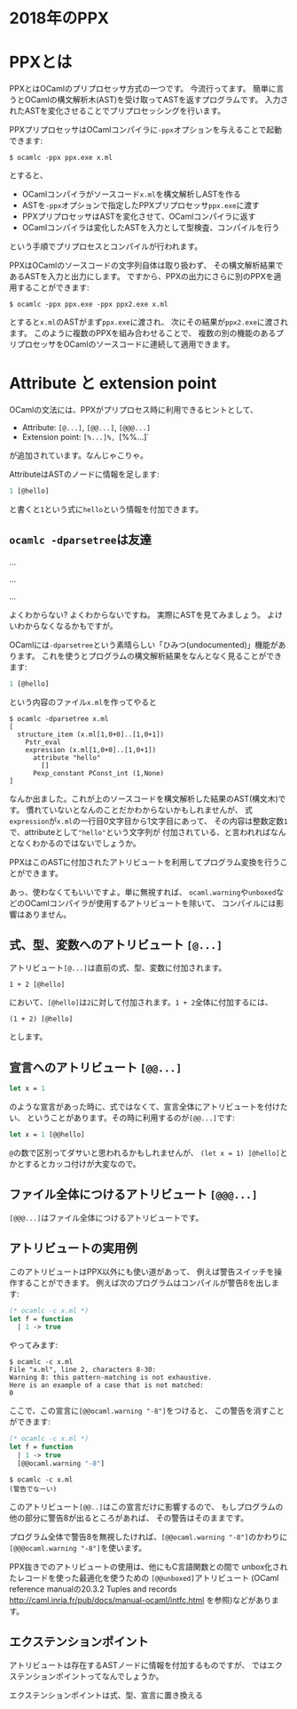 # 2018年のPPX

# PPXとは

PPXとはOCamlのプリプロセッサ方式の一つです。
今流行ってます。
簡単に言うとOCamlの構文解析木(AST)を受け取ってASTを返すプログラムです。
入力されたASTを変化させることでプリプロセッシングを行います。

PPXプリプロセッサはOCamlコンパイラに`-ppx`オプションを与えることで起動できます:

```shell
$ ocamlc -ppx ppx.exe x.ml
```

とすると、

* OCamlコンパイラがソースコード`x.ml`を構文解析しASTを作る
* ASTを`-ppx`オプションで指定したPPXプリプロセッサ`ppx.exe`に渡す
* PPXプリプロセッサはASTを変化させて、OCamlコンパイラに返す
* OCamlコンパイラは変化したASTを入力として型検査、コンパイルを行う

という手順でプリプロセスとコンパイルが行われます。

PPXはOCamlのソースコードの文字列自体は取り扱わず、
その構文解析結果であるASTを入力と出力にします。
ですから、PPXの出力にさらに別のPPXを適用することができます:

```shell
$ ocamlc -ppx ppx.exe -ppx ppx2.exe x.ml
```

とすると`x.ml`のASTがまず`ppx.exe`に渡され、
次にその結果が`ppx2.exe`に渡されます。
このように複数のPPXを組み合わせることで、
複数の別の機能のあるプリプロセッサをOCamlのソースコードに連続して適用できます。

# Attribute と extension point

OCamlの文法には、PPXがプリプロセス時に利用できるヒントとして、

* Attribute: `[@...]`, `[@@...]`, `[@@@...]`
* Extension point: `[%...]%, `[%%...]`

が追加されています。なんじゃこりゃ。

AttributeはASTのノードに情報を足します:

```ocaml
1 [@hello]
```

と書くと`1`という式に`hello`という情報を付加できます。

## `ocamlc -dparsetree`は友達

...

...

...

よくわからない?
よくわからないですね。
実際にASTを見てみましょう。
よけいわからなくなるかもですが。

OCamlには`-dparsetree`という素晴らしい「ひみつ(undocumented)」機能があります。
これを使うとプログラムの構文解析結果をなんとなく見ることができます:

```ocaml
1 [@hello]
```

という内容のファイル`x.ml`を作ってやると

```shell
$ ocamlc -dparsetree x.ml
[
  structure_item (x.ml[1,0+0]..[1,0+1])
    Pstr_eval
    expression (x.ml[1,0+0]..[1,0+1])
      attribute "hello"
        []
      Pexp_constant PConst_int (1,None)
]

```

なんか出ました。これが上のソースコードを構文解析した結果のAST(構文木)です。
慣れていないとなんのことだかわからないかもしれませんが、
式`expression`が`x.ml`の一行目0文字目から1文字目にあって、
その内容は整数定数`1`で、attributeとして`"hello"`という文字列が
付加されている、と言われればなんとなくわかるのではないでしょうか。

PPXはこのASTに付加されたアトリビュートを利用してプログラム変換を行うことができます。

あっ、使わなくてもいいですよ。単に無視すれば、
`ocaml.warning`や`unboxed`などのOCamlコンパイラが使用するアトリビュートを除いて、
コンパイルには影響はありません。

## 式、型、変数へのアトリビュート `[@...]`

アトリビュート`[@...]`は直前の式、型、変数に付加されます。

```
1 + 2 [@hello]
```

において、`[@hello]`は`2`に対して付加されます。`1 + 2`全体に付加するには、

```
(1 + 2) [@hello]
```

とします。

## 宣言へのアトリビュート `[@@...]`

```ocaml
let x = 1
```

のような宣言があった時に、式ではなくて、宣言全体にアトリビュートを付けたい、
ということがあります。その時に利用するのが`[@@...]`です:

```ocaml
let x = 1 [@@hello]
```

`@`の数で区別ってダサいと思われるかもしれませんが、
`(let x = 1) [@hello]`とかとするとカッコ付けが大変なので。

## ファイル全体につけるアトリビュート `[@@@...]`

`[@@@...]`はファイル全体につけるアトリビュートです。

## アトリビュートの実用例

このアトリビュートはPPX以外にも使い道があって、
例えば警告スイッチを操作することができます。
例えば次のプログラムはコンパイルが警告8を出します:

```ocaml
(* ocamlc -c x.ml *)
let f = function
  | 1 -> true
```

やってみます:

```shell
$ ocamlc -c x.ml
File "x.ml", line 2, characters 8-30:
Warning 8: this pattern-matching is not exhaustive.
Here is an example of a case that is not matched:
0
```

ここで、この宣言に`[@@ocaml.warning "-8"]`をつけると、
この警告を消すことができます:

```ocaml
(* ocamlc -c x.ml *)
let f = function
  | 1 -> true
  [@@ocaml.warning "-8"]
```

```shell
$ ocamlc -c x.ml
(警告でなーい)
```

このアトリビュート`[@@..]`はこの宣言だけに影響するので、
もしプログラムの他の部分に警告8が出るところがあれば、
その警告はそのままです。

プログラム全体で警告8を無視したければ、`[@@ocaml.warning "-8"]`のかわりに
`[@@@ocaml.warning "-8"]`を使います。

PPX抜きでのアトリビュートの使用は、他にもC言語関数との間で
unbox化されたレコードを使った最適化を使うための
`[@@unboxed]`アトリビュート
(OCaml reference manualの20.3.2 Tuples and records
http://caml.inria.fr/pub/docs/manual-ocaml/intfc.html
を参照)などがあります。

## エクステンションポイント

アトリビュートは存在するASTノードに情報を付加するものですが、
ではエクステンションポイントってなんでしょうか。

エクステンションポイントは式、型、宣言に置き換える